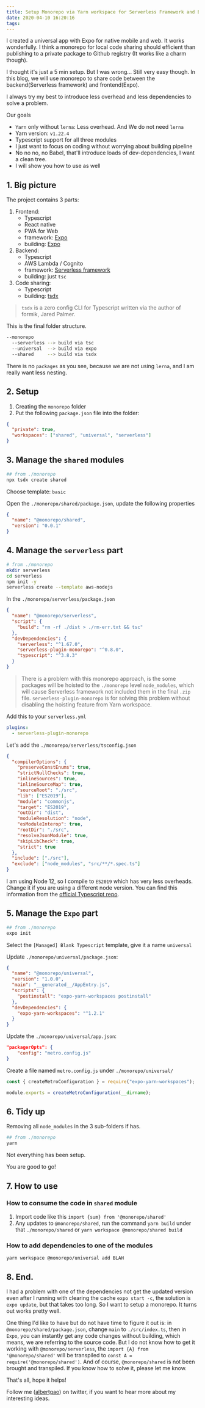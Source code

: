```yaml
---
title: Setup Monorepo via Yarn workspace for Serverless Framework and Expo with Typescript
date: 2020-04-10 16:20:16
tags:
---
```


I created a universal app with Expo for native mobile and web. It works wonderfully. I think a monorepo for local code sharing should efficient than publishing to a private package to Github registry (It works like a charm though).

I thought it's just a 5 min setup. But I was wrong... Still very easy though. In this blog, we will use monorepo to share code between the backend(Serverless framework) and frontend(Expo).

I always try my best to introduce less overhead and less dependencies to solve a problem.

Our goals

- `Yarn` only without `lerna`: Less overhead. And We do not need `lerna`
- Yarn version: `v1.22.4`
- Typescript support for all three modules
- I just want to focus on coding without worrying about building pipeline
- No no no, no Babel, that'll introduce loads of dev-dependencies, I want a clean tree.
- I will show you how to use as well

<!--more-->

## 1. Big picture

The project contains 3 parts:

1. Frontend:
   - Typescript
   - React native
   - PWA for Web
   - framework: [Expo](https://expo.io/)
   - building: [Expo](https://expo.io/)
1. Backend:
   - Typescript
   - AWS Lambda / Cognito
   - framework: [Serverless framework](https://serverless.com/)
   - building: just `tsc`
1. Code sharing:
   - Typescript
   - building: [tsdx](https://www.npmjs.com/package/tsdx)

> `tsdx` is a zero config CLI for Typescript written via the author of formik, Jared Palmer.

This is the final folder structure.

```bash
--monorepo
  --serverless --> build via tsc
  --universal  --> build via expo
  --shared     --> build via tsdx
```

There is no `packages` as you see, because we are not using `lerna`, and I am really want less nesting.

## 2. Setup

1. Creating the `monorepo` folder
1. Put the following `package.json` file into the folder:

```json
{
  "private": true,
  "workspaces": ["shared", "universal", "serverless"]
}
```

## 3. Manage the `shared` modules

```bash
## from ./monorepo
npx tsdx create shared
```

Choose template: `basic`

Open the `./monorepo/shared/package.json`, update the following properties

```json
{
  "name": "@monorepo/shared",
  "version": "0.0.1"
}
```

## 4. Manage the `serverless` part

```bash
# from ./monorepo
mkdir serverless
cd serverless
npm init -y
serverless create --template aws-nodejs
```

In the `./monorepo/serverless/package.json`

```json
{
  "name": "@monorepo/serverless",
  "script": {
    "build": "rm -rf ./dist > ./rm-err.txt && tsc"
  },
  "devDependencies": {
    "serverless": "^1.67.0",
    "serverless-plugin-monorepo": "^0.8.0",
    "typescript": "^3.8.3"
  }
}
```

> There is a problem with this monorepo approach, is the some packages will be hoisted to the `./monorepo` level `node_modules`, which will cause Serverless framework not included them in the final `.zip` file. `serverless-plugin-monorepo` is for solving this problem without disabling the hoisting feature from Yarn workspace.

Add this to your `serverless.yml`

```yaml
plugins:
  - serverless-plugin-monorepo
```

Let's add the `./monorepo/serverless/tsconfig.json`

```json
{
  "compilerOptions": {
    "preserveConstEnums": true,
    "strictNullChecks": true,
    "inlineSources": true,
    "inlineSourceMap": true,
    "sourceRoot": "./src",
    "lib": ["ES2019"],
    "module": "commonjs",
    "target": "ES2019",
    "outDir": "dist",
    "moduleResolution": "node",
    "esModuleInterop": true,
    "rootDir": "./src",
    "resolveJsonModule": true,
    "skipLibCheck": true,
    "strict": true
  },
  "include": ["./src"],
  "exclude": ["node_modules", "src/**/*.spec.ts"]
}
```

I am using Node 12, so I compile to `ES2019` which has very less overheads. Change it if you are using a different node version. You can find this information from the [official Typescript repo](https://github.com/microsoft/TypeScript/wiki/Node-Target-Mapping).

## 5. Manage the `Expo` part

```bash
## from ./monorepo
expo init
```

Select the `[Managed] Blank Typescript` template,
give it a name `universal`

Update `./monorepo/universal/package.json`:

```json
{
  "name": "@monorepo/universal",
  "version": "1.0.0",
  "main": "__generated__/AppEntry.js",
  "scripts": {
    "postinstall": "expo-yarn-workspaces postinstall"
  },
  "devDependencies": {
    "expo-yarn-workspaces": "^1.2.1"
  }
}
```

Update the `./monorepo/universal/app.json`:

```json
"packagerOpts": {
    "config": "metro.config.js"
}
```

Create a file named `metro.config.js` under `./monorepo/universal/`

```javascript
const { createMetroConfiguration } = require("expo-yarn-workspaces");

module.exports = createMetroConfiguration(__dirname);
```

## 6. Tidy up

Removing all `node_modules` in the 3 sub-folders if has.

```bash
## from ./monorepo
yarn
```

Not everything has been setup.

You are good to go!

## 7. How to use

### How to consume the code in `shared` module

1. Import code like this `import {sum} from '@monorepo/shared'`
1. Any updates to `@monorepo/shared`, run the command `yarn build` under that `./monorepo/shared` or `yarn workspace @monorepo/shared build`

### How to add dependencies to one of the modules

`yarn workspace @monorepo/universal add BLAH`

## 8. End.

I had a problem with one of the dependencies not get the updated version even after I running with clearing the cache `expo start -c`, the solution is `expo update`, but that takes too long. So I want to setup a monorepo. It turns out works pretty well.

One thing I'd like to have but do not have time to figure it out is: in `@monorepo/shared/package.json`, change `main` to `./src/index.ts`, then in `Expo`, you can instantly get any code changes without building, which means, we are referring to the source code. But I do not know how to get it working with `@monorepo/serverless`, the `import {A} from '@monorepo/shared'` will be transpiled to `const A = require('@monorepo/shared')`. And of course, `@monorepo/shared` is not been brought and transpiled. If you know how to solve it, please let me know.

That's all, hope it helps!

Follow me (<a href='https://twitter.com/albertgao' target="_blank" rel="noopener noreferrer">albertgao</a>) on twitter, if you want to hear more about my interesting ideas.
